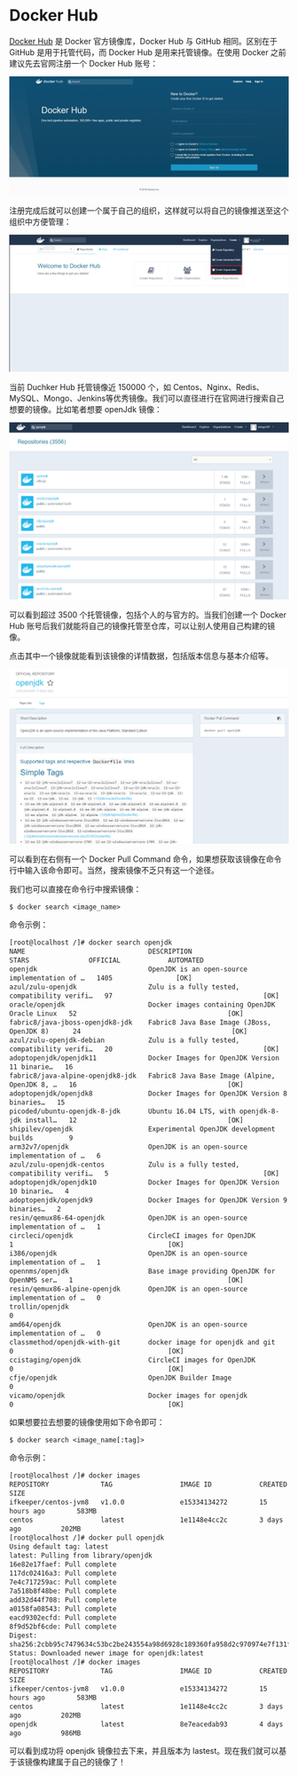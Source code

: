 # Docker Hub

[Docker Hub](https://hub.docker.com/) 是 Docker 官方镜像库，Docker Hub 与 GitHub 相同。区别在于 GitHub 是用于托管代码，而 Docker Hub 是用来托管镜像。在使用 Docker 之前建议先去官网注册一个 Docker Hub 账号：

![docker-hub.png](./images/docker-hub/docker-hub.png)

注册完成后就可以创建一个属于自己的组织，这样就可以将自己的镜像推送至这个组织中方便管理：

![create-organization.png](./images/docker-hub/create-organization.png)

当前 Duchker Hub 托管镜像近 150000 个，如 Centos、Nginx、Redis、MySQL、Mongo、Jenkins等优秀镜像。我们可以直径进行在官网进行搜索自己想要的镜像。比如笔者想要 openJdk 镜像：

![search-web-open-jdk.png](./images/docker-hub/search-web-open-jdk.png)

可以看到超过 3500 个托管镜像，包括个人的与官方的。当我们创建一个 Docker Hub 账号后我们就能将自己的镜像托管至仓库，可以让别人使用自己构建的镜像。

点击其中一个镜像就能看到该镜像的详情数据，包括版本信息与基本介绍等。

![openJdk-info.png](./images/docker-hub/openJdk-info.png)

可以看到在右侧有一个 Docker Pull Command 命令，如果想获取该镜像在命令行中输入该命令即可。当然，搜索镜像不乏只有这一个途径。

我们也可以直接在命令行中搜索镜像：

```
$ docker search <image_name>
```

命令示例：

```
[root@localhost /]# docker search openjdk
NAME                               DESCRIPTION                                     STARS               OFFICIAL            AUTOMATED
openjdk                            OpenJDK is an open-source implementation of …   1405                [OK]                
azul/zulu-openjdk                  Zulu is a fully tested, compatibility verifi…   97                                      [OK]
oracle/openjdk                     Docker images containing OpenJDK Oracle Linux   52                                      [OK]
fabric8/java-jboss-openjdk8-jdk    Fabric8 Java Base Image (JBoss, OpenJDK 8)      24                                      [OK]
azul/zulu-openjdk-debian           Zulu is a fully tested, compatibility verifi…   20                                      [OK]
adoptopenjdk/openjdk11             Docker Images for OpenJDK Version 11 binarie…   16                                      
fabric8/java-alpine-openjdk8-jdk   Fabric8 Java Base Image (Alpine, OpenJDK 8, …   16                                      [OK]
adoptopenjdk/openjdk8              Docker Images for OpenJDK Version 8 binaries…   15                                      
picoded/ubuntu-openjdk-8-jdk       Ubuntu 16.04 LTS, with openjdk-8-jdk install…   12                                      [OK]
shipilev/openjdk                   Experimental OpenJDK development builds         9                                       
arm32v7/openjdk                    OpenJDK is an open-source implementation of …   6                                       
azul/zulu-openjdk-centos           Zulu is a fully tested, compatibility verifi…   5                                       [OK]
adoptopenjdk/openjdk10             Docker Images for OpenJDK Version 10 binarie…   4                                       
adoptopenjdk/openjdk9              Docker Images for OpenJDK Version 9 binaries…   2                                       
resin/qemux86-64-openjdk           OpenJDK is an open-source implementation of …   1                                       
circleci/openjdk                   CircleCI images for OpenJDK                     1                                       [OK]
i386/openjdk                       OpenJDK is an open-source implementation of …   1                                       
opennms/openjdk                    Base image providing OpenJDK for OpenNMS ser…   1                                       [OK]
resin/qemux86-alpine-openjdk       OpenJDK is an open-source implementation of …   0                                       
trollin/openjdk                                                                    0                                       
amd64/openjdk                      OpenJDK is an open-source implementation of …   0                                       
classmethod/openjdk-with-git       docker image for openjdk and git                0                                       [OK]
ccistaging/openjdk                 CircleCI images for OpenJDK                     0                                       [OK]
cfje/openjdk                       OpenJDK Builder Image                           0                                       
vicamo/openjdk                     Docker images for openjdk                       0                                       [OK]
```

如果想要拉去想要的镜像使用如下命令即可：

```
$ docker search <image_name[:tag]>
```

命令示例：

```
[root@localhost /]# docker images
REPOSITORY             TAG                 IMAGE ID            CREATED             SIZE
ifkeeper/centos-jvm8   v1.0.0              e15334134272        15 hours ago        583MB
centos                 latest              1e1148e4cc2c        3 days ago          202MB
[root@localhost /]# docker pull openjdk
Using default tag: latest
latest: Pulling from library/openjdk
16e82e17faef: Pull complete 
117dc02416a3: Pull complete 
7e4c717259ac: Pull complete 
7a518b8f48be: Pull complete 
add32d44f708: Pull complete 
a0158fa08543: Pull complete 
eacd9302ecfd: Pull complete 
8f9d52bf6cde: Pull complete 
Digest: sha256:2cbb95c7479634c53bc2be243554a98d6928c189360fa958d2c970974e7f131f
Status: Downloaded newer image for openjdk:latest
[root@localhost /]# docker images
REPOSITORY             TAG                 IMAGE ID            CREATED             SIZE
ifkeeper/centos-jvm8   v1.0.0              e15334134272        15 hours ago        583MB
centos                 latest              1e1148e4cc2c        3 days ago          202MB
openjdk                latest              8e7eacedab93        4 days ago          986MB
```

可以看到成功将 openjdk 镜像拉去下来，并且版本为 lastest。现在我们就可以基于该镜像构建属于自己的镜像了！
